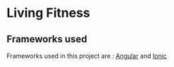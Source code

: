 # Living Fitness

## Frameworks used

Frameworks used in this project are : [Angular]("https://github.com/angular/angular") and [Ionic]("https://github.com/ionic-team/ionic-framework")
